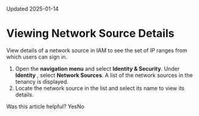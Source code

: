 Updated 2025-01-14
# Viewing Network Source Details
View details of a network source in IAM to see the set of IP ranges from which users can sign in.
  1. Open the **navigation menu** and select **Identity & Security**. Under **Identity** , select **Network Sources**. 
A list of the network sources in the tenancy is displayed.
  2. Locate the network source in the list and select its name to view its details.


Was this article helpful?
YesNo

